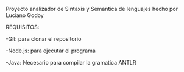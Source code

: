 Proyecto analizador de Sintaxis y Semantica de lenguajes hecho por Luciano Godoy


REQUISITOS:

-Git: para clonar el repositorio

-Node.js: para ejecutar el programa

-Java: Necesario para compilar la gramatica ANTLR
